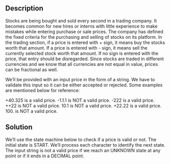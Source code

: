 ## Description

Stocks are being bought and sold every second in a trading company. It becomes common for new hires or interns with little experience to make mistakes while entering purchase or sale prices. The company has defined the fixed criteria for the purchasing and selling of stocks on its platform. In the trading section, if a price is entered with + sign, it means buy the stocks worth that amount. If a price is entered with - sign, it means sell the currently selected stock worth that amount. If no sign is entered with the price, that entry should be disregarded. Since stocks are traded in different currencies and we know that all currencies are not equal in value, prices can be fractional as well.

We’ll be provided with an input price in the form of a string. We have to validate this input so it can be either accepted or rejected. Some examples are mentioned below for reference:

+40.325 is a valid price.
-1.1.1 is NOT a valid price.
-222 is a valid price.
++22 is NOT a valid price.
10.1 is NOT a valid price.
+22.22 is a valid price.
100. is NOT a valid price.

## Solution

We’ll use the state machine below to check if a price is valid or not. The initial state is START. We’ll process each character to identify the next state. The input string is not a valid price if we reach an UNKNOWN state at any point or if it ends in a DECIMAL point.



